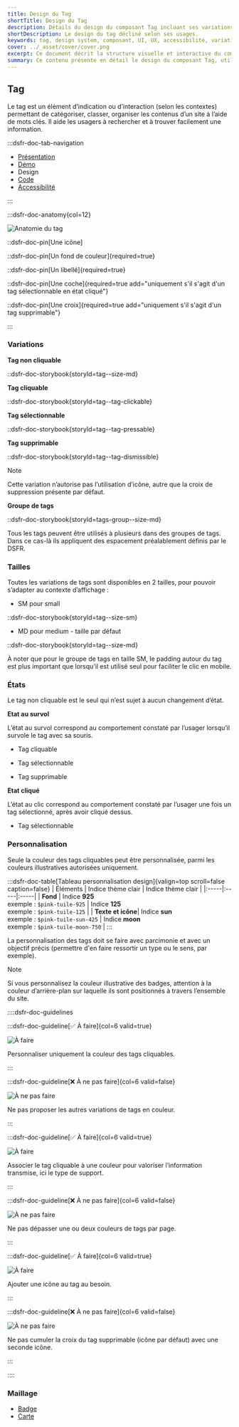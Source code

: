 ```yaml
---
title: Design du Tag
shortTitle: Design du Tag
description: Détails du design du composant Tag incluant ses variations, tailles, états et options de personnalisation.
shortDescription: Le design du tag décliné selon ses usages.
keywords: tag, design system, composant, UI, UX, accessibilité, variations, états, personnalisation, DSFR
cover: ../_asset/cover/cover.png
excerpt: Ce document décrit la structure visuelle et interactive du composant Tag, ses différentes variantes, tailles, états et possibilités de personnalisation dans un design system.
summary: Ce contenu présente en détail le design du composant Tag, utilisé pour catégoriser ou filtrer des contenus. Il couvre les éléments constitutifs du tag, ses différentes variations (cliquable, sélectionnable, supprimable), les tailles disponibles, les états interactifs (survol, cliqué) et les règles de personnalisation. Ce guide s’adresse aux designers UI souhaitant intégrer le composant dans des interfaces cohérentes et accessibles, tout en respectant les standards du système de design.
---
```


## Tag

Le tag est un élément d’indication ou d’interaction (selon les contextes) permettant de catégoriser, classer, organiser les contenus d’un site à l’aide de mots clés. Il aide les usagers à rechercher et à trouver facilement une information.

:::dsfr-doc-tab-navigation

- [Présentation](../index.md)
- [Démo](../demo/index.md)
- Design
- [Code](../code/index.md)
- [Accessibilité](../accessibility/index.md)

:::

:::dsfr-doc-anatomy{col=12}

![Anatomie du tag](../_asset/anatomy/anatomy-1.png)

::dsfr-doc-pin[Une icône]

::dsfr-doc-pin[Un fond de couleur]{required=true}

::dsfr-doc-pin[Un libellé]{required=true}

::dsfr-doc-pin[Une coche]{required=true add="uniquement s'il s'agit d'un tag sélectionnable en état cliqué"}

::dsfr-doc-pin[Une croix]{required=true add="uniquement s'il s'agit d'un tag supprimable"}

:::

### Variations

**Tag non cliquable**

::dsfr-doc-storybook{storyId=tag--size-md}

**Tag cliquable**

::dsfr-doc-storybook{storyId=tag--tag-clickable}

**Tag sélectionnable**

::dsfr-doc-storybook{storyId=tag--tag-pressable}

**Tag supprimable**

::dsfr-doc-storybook{storyId=tag--tag-dismissible}

> [!NOTE]
> Cette variation n’autorise pas l’utilisation d’icône, autre que la croix de suppression présente par défaut.

**Groupe de tags**

::dsfr-doc-storybook{storyId=tags-group--size-md}

Tous les tags peuvent être utilisés à plusieurs dans des groupes de tags. Dans ce cas-là ils appliquent des espacement préalablement définis par le DSFR.

### Tailles

Toutes les variations de tags sont disponibles en 2 tailles, pour pouvoir s’adapter au contexte d’affichage :

- SM pour small

::dsfr-doc-storybook{storyId=tag--size-sm}

- MD pour medium - taille par défaut

::dsfr-doc-storybook{storyId=tag--size-md}

À noter que pour le groupe de tags en taille SM, le padding autour du tag est plus important que lorsqu’il est utilisé seul pour faciliter le clic en mobile.

### États

Le tag non cliquable est le seul qui n’est sujet à aucun changement d’état.

**Etat au survol**

L’état au survol correspond au comportement constaté par l’usager lorsqu’il survole le tag avec sa souris.

- Tag cliquable

- Tag sélectionnable

- Tag supprimable

**Etat cliqué**

L’état au clic correspond au comportement constaté par l’usager une fois un tag sélectionné, après avoir cliqué dessus.

- Tag sélectionnable

### Personnalisation

Seule la couleur des tags cliquables peut être personnalisée, parmi les couleurs illustratives autorisées uniquement.

:::dsfr-doc-table[Tableau personnalisation design]{valign=top scroll=false caption=false}
|  Éléments | Indice thème clair | Indice thème clair |
|:-----|:-----|:-----|
| **Fond** | Indice **925**<br> exemple : `$pink-tuile-925` | Indice **125**<br> exemple : `$pink-tuile-125` |
| **Texte et icône**| Indice **sun**<br> exemple : `$pink-tuile-sun-425` | Indice **moon**<br> exemple : `$pink-tuile-moon-750` |
:::

La personnalisation des tags doit se faire avec parcimonie et avec un objectif précis (permettre d'en faire ressortir un type ou le sens, par exemple).

> [!NOTE]
> Si vous personnalisez la couleur illustrative des badges, attention à la couleur d’arrière-plan sur laquelle ils sont positionnés à travers l’ensemble du site.

::::dsfr-doc-guidelines

:::dsfr-doc-guideline[✅ À faire]{col=6 valid=true}

![À faire](../_asset/custom/do-1.png)

Personnaliser uniquement la couleur des tags cliquables.

:::

:::dsfr-doc-guideline[❌ À ne pas faire]{col=6 valid=false}

![À ne pas faire](../_asset/custom/dont-1.png)

Ne pas proposer les autres variations de tags en couleur.

:::

:::dsfr-doc-guideline[✅ À faire]{col=6 valid=true}

![À faire](../_asset/custom/do-2.png)

Associer le tag cliquable à une couleur pour valoriser l’information transmise, ici le type de support.

:::

:::dsfr-doc-guideline[❌ À ne pas faire]{col=6 valid=false}

![À ne pas faire](../_asset/custom/dont-2.png)

Ne pas dépasser une ou deux couleurs de tags par page.

:::

:::dsfr-doc-guideline[✅ À faire]{col=6 valid=true}

![À faire](../_asset/custom/do-3.png)

Ajouter une icône au tag au besoin.

:::

:::dsfr-doc-guideline[❌ À ne pas faire]{col=6 valid=false}

![À ne pas faire](../_asset/custom/dont-3.png)

Ne pas cumuler la croix du tag supprimable (icône par défaut) avec une seconde icône.

:::

::::

### Maillage

- [Badge](../../../../badge/_part/doc/index.md)
- [Carte](../../../../card/_part/doc/index.md)